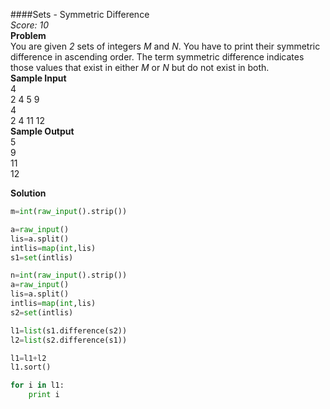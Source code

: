 ####Sets - Symmetric Difference  
*Score: 10*  
**Problem**  
You are given *2* sets of integers *M* and *N*. You have to print their symmetric difference in ascending order. The term symmetric difference indicates those values that exist in either *M* or *N* but do not exist in both.  
**Sample Input**  
4  
2 4 5 9  
4  
2 4 11 12  
**Sample Output**  
5  
9  
11  
12  

**Solution**  
```python
m=int(raw_input().strip())

a=raw_input()
lis=a.split()
intlis=map(int,lis)
s1=set(intlis)

n=int(raw_input().strip())
a=raw_input()
lis=a.split()
intlis=map(int,lis)
s2=set(intlis)

l1=list(s1.difference(s2))
l2=list(s2.difference(s1))

l1=l1+l2
l1.sort()

for i in l1:
    print i
```  

